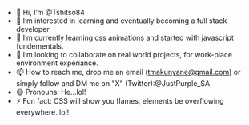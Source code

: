 - 👋 Hi, I’m @Tshitso84
- 👀 I’m interested in learning and eventually becoming a full stack developer
- 🌱 I’m currently learning css animations and started with javascript fundementals.
- 💞️ I’m looking to collaborate on real world projects, for work-place environment experiance. 
- 📫 How to reach me, drop me an email (tmakunyane@gmail.com) or simply follow and DM me on "X" (Twitter):@JustPurple_SA
- 😄 Pronouns: He...lol!
- ⚡ Fun fact: CSS will show you flames, elements be overflowing everywhere. lol!

<!---
Tshitso84/Tshitso84 is a ✨ special ✨ repository because its `README.md` (this file) appears on your GitHub profile.
You can click the Preview link to take a look at your changes.
--->
